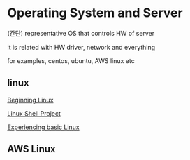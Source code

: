 # Operating System and Server
(간단) representative OS that controls HW of server

it is related with HW driver, network and everything 

for examples, centos, ubuntu, AWS linux etc

## linux

[Beginning Linux]()

[Linux Shell Project](https://github.com/devsacti/LinuxShellprj)

[Experiencing basic Linux](https://github.com/devsacti/HandlingLinux)

## AWS Linux
